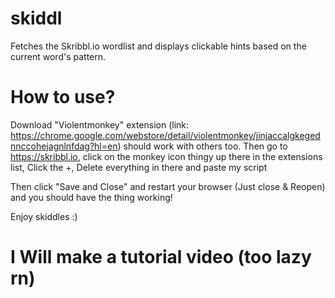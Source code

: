 # skiddl
Fetches the Skribbl.io wordlist and displays clickable hints based on the current word's pattern.

# How to use?
Download "Violentmonkey" extension 
(link: https://chrome.google.com/webstore/detail/violentmonkey/jinjaccalgkegednnccohejagnlnfdag?hl=en) should work with others too.
Then go to https://skribbl.io, 
click on the monkey icon thingy up there in the extensions list, Click the +, Delete everything in there and paste my script

Then click "Save and Close" and restart your browser (Just close & Reopen) 
and you should have the thing working! 

Enjoy skiddles :)

# I Will make a tutorial video (too lazy rn)
